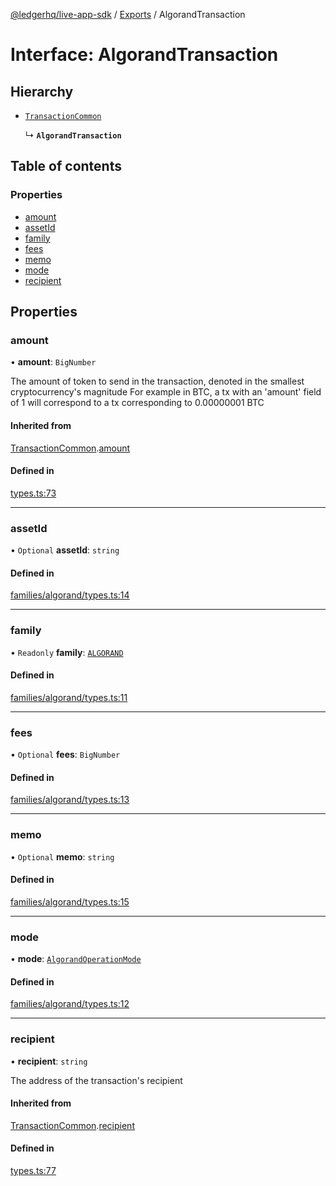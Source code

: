 [@ledgerhq/live-app-sdk](../README.md) / [Exports](../modules.md) / AlgorandTransaction

# Interface: AlgorandTransaction

## Hierarchy

- [`TransactionCommon`](TransactionCommon.md)

  ↳ **`AlgorandTransaction`**

## Table of contents

### Properties

- [amount](AlgorandTransaction.md#amount)
- [assetId](AlgorandTransaction.md#assetid)
- [family](AlgorandTransaction.md#family)
- [fees](AlgorandTransaction.md#fees)
- [memo](AlgorandTransaction.md#memo)
- [mode](AlgorandTransaction.md#mode)
- [recipient](AlgorandTransaction.md#recipient)

## Properties

### amount

• **amount**: `BigNumber`

The amount of token to send in the transaction, denoted in the smallest cryptocurrency's magnitude
For example in BTC, a tx with an 'amount' field of 1 will correspond to a tx corresponding to 0.00000001 BTC

#### Inherited from

[TransactionCommon](TransactionCommon.md).[amount](TransactionCommon.md#amount)

#### Defined in

[types.ts:73](https://github.com/LedgerHQ/live-app-sdk/blob/d6e8ab1/src/types.ts#L73)

___

### assetId

• `Optional` **assetId**: `string`

#### Defined in

[families/algorand/types.ts:14](https://github.com/LedgerHQ/live-app-sdk/blob/d6e8ab1/src/families/algorand/types.ts#L14)

___

### family

• `Readonly` **family**: [`ALGORAND`](../enums/FAMILIES.md#algorand)

#### Defined in

[families/algorand/types.ts:11](https://github.com/LedgerHQ/live-app-sdk/blob/d6e8ab1/src/families/algorand/types.ts#L11)

___

### fees

• `Optional` **fees**: `BigNumber`

#### Defined in

[families/algorand/types.ts:13](https://github.com/LedgerHQ/live-app-sdk/blob/d6e8ab1/src/families/algorand/types.ts#L13)

___

### memo

• `Optional` **memo**: `string`

#### Defined in

[families/algorand/types.ts:15](https://github.com/LedgerHQ/live-app-sdk/blob/d6e8ab1/src/families/algorand/types.ts#L15)

___

### mode

• **mode**: [`AlgorandOperationMode`](../modules.md#algorandoperationmode)

#### Defined in

[families/algorand/types.ts:12](https://github.com/LedgerHQ/live-app-sdk/blob/d6e8ab1/src/families/algorand/types.ts#L12)

___

### recipient

• **recipient**: `string`

The address of the transaction's recipient

#### Inherited from

[TransactionCommon](TransactionCommon.md).[recipient](TransactionCommon.md#recipient)

#### Defined in

[types.ts:77](https://github.com/LedgerHQ/live-app-sdk/blob/d6e8ab1/src/types.ts#L77)
